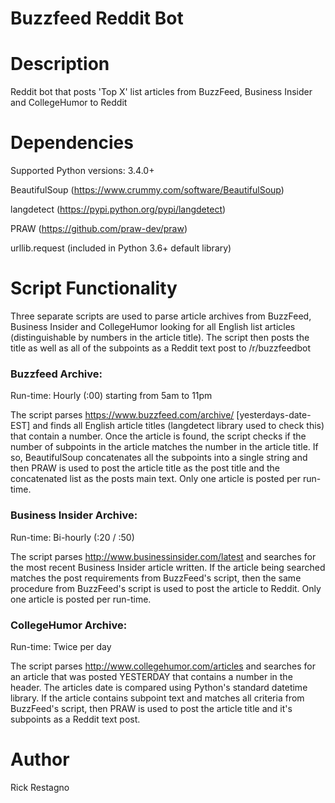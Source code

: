 Buzzfeed Reddit Bot
=========================

Description
===========

Reddit bot that posts 'Top X' list articles from BuzzFeed, Business Insider and CollegeHumor to Reddit


Dependencies
=================
Supported Python versions: 3.4.0+ 

BeautifulSoup (https://www.crummy.com/software/BeautifulSoup)

langdetect (https://pypi.python.org/pypi/langdetect)

PRAW (https://github.com/praw-dev/praw)

urllib.request (included in Python 3.6+ default library)


Script Functionality
=====================

Three separate scripts are used to parse article archives from BuzzFeed, Business Insider and CollegeHumor looking for all English list articles (distinguishable by numbers in the article title). The script then posts the title as well as all of the subpoints as a Reddit text post to /r/buzzfeedbot

### Buzzfeed Archive:

Run-time: Hourly (:00) starting from 5am to 11pm

The script parses https://www.buzzfeed.com/archive/ [yesterdays-date-EST] and finds all English article titles (langdetect library used to check this) that contain a number. Once the article is found, the script checks if the number of subpoints in the article matches the number in the article title. If so, BeautifulSoup concatenates all the subpoints into a single string and then PRAW is used to post the article title as the post title and the concatenated list as the posts main text. Only one article is posted per run-time.

### Business Insider Archive:

Run-time: Bi-hourly (:20 / :50) 

The script parses http://www.businessinsider.com/latest and searches for the most recent Business Insider article written. If the article being searched matches the post requirements from BuzzFeed's script, then the same procedure from BuzzFeed's script is used to post the article to Reddit. Only one article is posted per run-time.

### CollegeHumor Archive:

Run-time: Twice per day

The script parses http://www.collegehumor.com/articles and searches for an article that was posted YESTERDAY that contains a number in the header. The articles date is compared using Python's standard datetime library. If the article contains subpoint text and matches all criteria from BuzzFeed's script, then PRAW is used to post the article title and it's subpoints as a Reddit text post.



Author
==============
Rick Restagno
